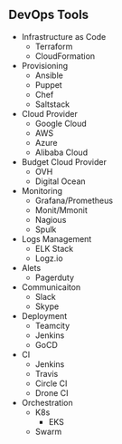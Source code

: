 ## DevOps Tools
  - Infrastructure as Code
      - Terraform
      - CloudFormation
  - Provisioning    
      - Ansible
      - Puppet
      - Chef
      - Saltstack
  - Cloud Provider 
      - Google Cloud
      - AWS
      - Azure
      - Alibaba Cloud
  - Budget Cloud Provider
      - OVH
      - Digital Ocean
  - Monitoring 
      - Grafana/Prometheus
      - Monit/Mmonit
      - Nagious
      - Spulk
  - Logs Management 
      - ELK Stack
      - Logz.io
  - Alets 
      - Pagerduty
  - Communicaiton 
      - Slack
      - Skype
  - Deployment
      - Teamcity
      - Jenkins
      - GoCD
  - CI
      - Jenkins
      - Travis
      - Circle CI
      - Drone CI
  -  Orchestration   
      - K8s
        - EKS
      - Swarm
